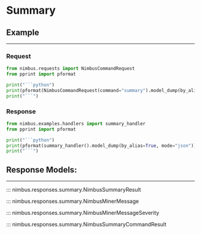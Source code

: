 # Summary

## Example
---

### Request
```python exec="on"
from nimbus.requests import NimbusCommandRequest
from pprint import pformat

print("```python")
print(pformat(NimbusCommandRequest(command="summary").model_dump(by_alias=True, mode="json", exclude_none=True)))
print("```")
```

### Response
```python exec="on"
from nimbus.examples.handlers import summary_handler
from pprint import pformat

print("```python")
print(pformat(summary_handler().model_dump(by_alias=True, mode="json")))
print("```")
```


## Response Models:
---

::: nimbus.responses.summary.NimbusSummaryResult

::: nimbus.responses.summary.NimbusMinerMessage

::: nimbus.responses.summary.NimbusMinerMessageSeverity

::: nimbus.responses.summary.NimbusSummaryCommandResult
